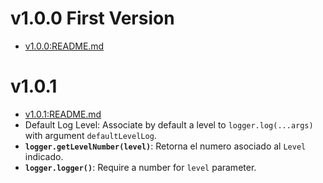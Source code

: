 v1.0.0 First Version
====================

 - [v1.0.0:README.md](https://github.com/CapJS/Logger/blob/v1.0.0/README.md)


v1.0.1
======

 - [v1.0.1:README.md](https://github.com/CapJS/Logger/blob/v1.0.1/README.md)
 - Default Log Level: Associate by default a level to `logger.log(...args)` with argument `defaultLevelLog`.
 - **`logger.getLevelNumber(level)`**: Retorna el numero asociado al `Level` indicado.
 - **`logger.logger()`**: Require a number for `level` parameter.



